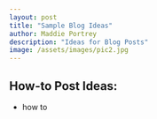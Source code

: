 ```yaml
---
layout: post
title: "Sample Blog Ideas"
author: Maddie Portrey
description: "Ideas for Blog Posts"
image: /assets/images/pic2.jpg
---
```


## How-to Post Ideas:
- how to 